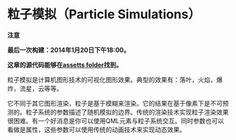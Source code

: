 # 粒子模拟（Particle Simulations）

**注意**

**最后一次构建：2014年1月20日下午18:00。**

**这章的源代码能够在[assetts folder](http://qmlbook.org/assets)找到。**

粒子模拟是计算机图形技术的可视化图形效果。典型的效果有：落叶，火焰，爆炸，流星，云等等。

它不同于其它图形渲染，粒子是基于模糊来渲染。它的结果在基于像素下是不可预测的。粒子系统的参数描述了随机模拟的边界。传统的渲染技术实现粒子渲染效果很困难。有一个好消息是你可以使用QML元素与粒子系统交互。同时参数也可以看做是属性，这些参数可以使用传统的动画技术来实现动态效果。
